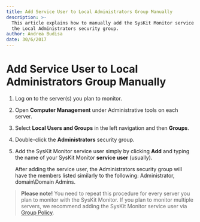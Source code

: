 ```yaml
---
title: Add Service User to Local Administrators Group Manually
description: >-
  This article explains how to manually add the SysKit Monitor service user to
  the Local Administrators security group.
author: Andrea Budisa
date: 30/6/2017
---
```


# Add Service User to Local Administrators Group Manually

1. Log on to the server\(s\) you plan to monitor.
2. Open **Computer Management** under Administrative tools on each server.
3. Select **Local Users and Groups** in the left navigation and then **Groups**.
4. Double-click the **Administrators** security group.
5. Add the SysKit Monitor service user simply by clicking **Add** and typing the name of your SysKit Monitor **service user** \(usually\).  

   After adding the service user, the Administrators security group will have the members listed similarly to the following: Administrator, domain\Domain Admins.

> **Please note!** You need to repeat this procedure for every server you plan to monitor with the SysKit Monitor. If you plan to monitor multiple servers, we recommend adding the SysKit Monitor service user via [Group Policy](../../../how-to/service-accounts/add-service-user-group-policy.md).


